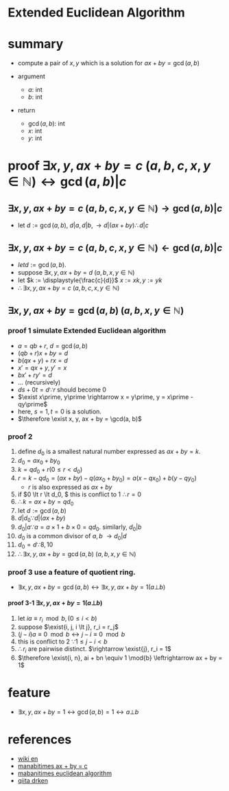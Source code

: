 # Extended Euclidean Algorithm


# summary
- compute a pair of $x, y$ which is a solution for $ax + by = \gcd(a, b)$

- argument
  - $a$: int
  - $b$: int

- return
  - $\gcd(a, b)$: int
  - $x$: int
  - $y$: int


# proof $\exists{x, y}, ax + by = c\ (a, b, c, x, y \in \mathbb{N}) \leftrightarrow \gcd(a, b) | c$
## $\exists{x, y}, ax + by = c\ (a, b, c, x, y \in \mathbb{N}) \rightarrow \gcd(a, b) | c$
- let $d := \gcd(a, b)$, $d|a, d|b, \rightarrow d|(ax + by) \therefore d|c$

## $\exists{x, y}, ax + by = c\ (a, b, c, x, y \in \mathbb{N}) \leftarrow \gcd(a, b) | c$
- $let d := \gcd(a, b)$. 
- suppose $\exists{x, y}, ax + by = d\ (a, b, x, y \in \mathbb{N})$
- let $k := \displaystyle{\frac{c}{d}}$ $x := xk, y := yk$
- $\therefore\exists{x, y}, ax + by = c\ (a, b, c, x, y \in \mathbb{N})$

## $\exists{x, y}, ax + by = \gcd(a, b)\ (a, b, x, y \in \mathbb{N})$
### proof 1 simulate Extended Euclidean algorithm 
- $a = qb + r$, $d = \gcd(a, b)$
- $(qb + r)x + by = d$
- $b(qx + y) + rx = d$
- $x\prime = qx + y, y\prime = x$
- $bx\prime + ry\prime = d$
- ... (recursively)
- $ds + 0t = d \because r \text{ should become 0}$
- $\exist x\prime, y\prime \rightarrow x = y\prime, y = x\prime - qy\prime$
- here, $s = 1, t = 0$ is a solution.
- $\therefore \exist x, y, ax + by = \gcd(a, b)$

### proof 2
1. define $d_0$ is a smallest natural number expressed as $ax + by = k$.
2. $d_0 = ax_0 + by_0$
3. $k = qd_0 + r (0 \le r \lt d_0)$
4. $r = k - qd_0 = (ax + by) - q(ax_0 + by_0) = a(x - qx_0) + b(y - qy_0)$
    - $r$ is also expressed as $ax + by$
5. if $0 \lt r \lt d_0, $ this is conflict to 1 $\therefore r = 0$
6. $\therefore k = ax + by = qd_0$
7. let $d := \gcd(a, b)$
8. $d | d_0 \because d | (ax + by)$
9. $d_0 | a \because{a = a\times{1} + b\times{0} = qd_0}$. similarly, $d_0 | b$
10. $d_0$ is a common divisor of $a, b$ $\rightarrow d_0 | d$
11. $d_0 = d \because 8, 10$
12. $\therefore \exists{x, y}, ax + by = \gcd(a, b)\ (a, b, x, y \in \mathbb{N})$

### proof 3 use a feature of quotient ring.
- $\exists{x, y}, ax + by = \gcd(a, b) \leftrightarrow \exists{x, y}, ax + by = 1 (a \bot b)$
#### proof 3-1 $\exists{x, y}, ax + by = 1 (a \bot b)$
1. let $ia \equiv r_i \mod{b}, (0 \le i \lt b)$
2. suppose $\exist{i, j, i \lt j}, r_i = r_j$
3. $(j - i)a \equiv 0 \mod{b} \leftrightarrow j - i \equiv 0 \mod{b}$
4. this is conflict to 2 $\because 1 \le j - i \lt b$
5. $\therefore r_i$ are pairwise distinct. $\rightarrow \exist{j}, r_i = 1$
6. $\therefore \exist{i, n},  ai + bn \equiv 1 \mod{b} \leftrightarrow ax + by = 1$



# feature
- $\exists{x, y}, ax + by = 1 \leftrightarrow \gcd(a, b) = 1 \leftrightarrow a \bot b$


# references 
- [wiki en](https://en.wikipedia.org/wiki/Extended_Euclidean_algorithm)
- [manabitimes ax + by = c](https://manabitimes.jp/math/674)
- [mabanitimes euclidean algorithm](https://manabitimes.jp/math/672)
- [qiita drken](https://qiita.com/drken/items/b97ff231e43bce50199a)